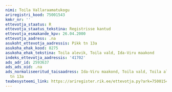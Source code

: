 ```yaml
---
nimi: Toila Vallaraamatukogu
ariregistri_kood: 75001543
kmkr_nr: ''
ettevotja_staatus: R
ettevotja_staatus_tekstina: Registrisse kantud
ettevotja_esmakande_kpv: 26.04.2000
ettevotja_aadress: .na
asukoht_ettevotja_aadressis: Pikk tn 13a
asukoha_ehak_kood: 8275
asukoha_ehak_tekstina: Toila alevik, Toila vald, Ida-Viru maakond
indeks_ettevotja_aadressis: '41702'
ads_adr_id: 2593637
ads_ads_oid: .na
ads_normaliseeritud_taisaadress: Ida-Viru maakond, Toila vald, Toila alevik, Pikk
  tn 13a
teabesysteemi_link: https://ariregister.rik.ee/ettevotja.py?ark=75001543&ref=rekvisiidid
---
```

